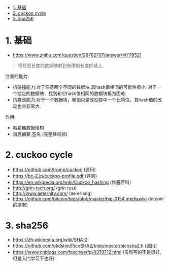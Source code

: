 
<!-- TOC -->

- [1. 基础](#1-基础)
- [2. cuckoo cycle](#2-cuckoo-cycle)
- [3. sha256](#3-sha256)

<!-- /TOC -->

# 1. 基础

* https://www.zhihu.com/question/26762707/answer/40119521

> 将任意长度的数据映射到有限的长度的域上.

注重的能力:
* 抗碰撞能力:对于任意两个不同的数据块,其hash值相同的可能性极小; 对于一个给定的数据块，找到和它hash值相同的数据块极为困难.
* 抗篡改能力:对于一个数据块，哪怕只是改动其中一个比特位，其hash值的改动也会非常大.

作用:
* 哈希桶数据结构
* 消息摘要,签名 (完整性校验)


# 2. cuckoo cycle
* https://github.com/tromp/cuckoo (源码)
* https://bc-2.jp/cuckoo-profile.pdf (评测)
* https://en.wikipedia.org/wiki/Cuckoo_hashing (维基百科)
* http://grin-tech.org/ (grin rust)
* http://www.aeternity.com/ (ae erlang)
* https://github.com/bitcoin/bips/blob/master/bip-0154.mediawiki (bitcoin的提案)


# 3. sha256 

* https://zh.wikipedia.org/wiki/SHA-2
* https://github.com/okdshin/PicoSHA2/blob/master/picosha2.h (源码)
* https://www.cnblogs.com/foxclever/p/8370712.html (虽然写的不是很好,但是入门学习下也好)

